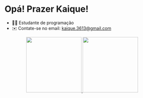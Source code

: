 # Opá! Prazer Kaique!

 - 👨‍🎓 Estudante de programação
 - ✉️ Contate-se no email: kaique.3613@gmail.com
 
 <div align="center">
  <a href="https://github.com/Okaiak">
  <img height="180em" src="https://github-readme-stats.vercel.app/api?username=Kaique&show_icons=true&theme=dracula&include_all_commits=true&count_private=true"/>
  <img height="180em" src="https://github-readme-stats.vercel.app/api/top-langs/?username=Kaique&layout=compact&langs_count=7&theme=merko"/>
</div>

